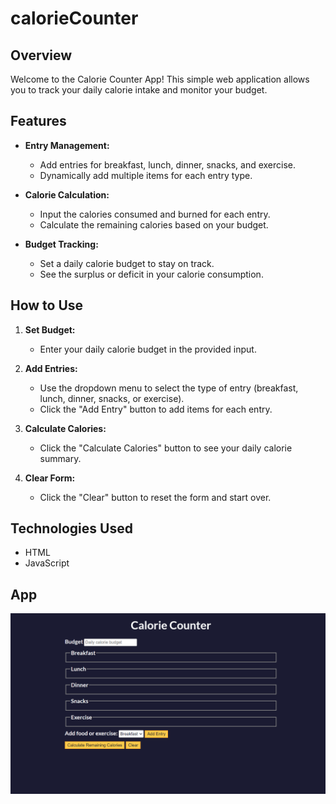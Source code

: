 # calorieCounter

## Overview

Welcome to the Calorie Counter App! This simple web application allows you to track your daily calorie intake and monitor your budget.

## Features

- **Entry Management:**

  - Add entries for breakfast, lunch, dinner, snacks, and exercise.
  - Dynamically add multiple items for each entry type.

- **Calorie Calculation:**

  - Input the calories consumed and burned for each entry.
  - Calculate the remaining calories based on your budget.

- **Budget Tracking:**
  - Set a daily calorie budget to stay on track.
  - See the surplus or deficit in your calorie consumption.

## How to Use

1. **Set Budget:**

   - Enter your daily calorie budget in the provided input.

2. **Add Entries:**

   - Use the dropdown menu to select the type of entry (breakfast, lunch, dinner, snacks, or exercise).
   - Click the "Add Entry" button to add items for each entry.

3. **Calculate Calories:**

   - Click the "Calculate Calories" button to see your daily calorie summary.

4. **Clear Form:**
   - Click the "Clear" button to reset the form and start over.

## Technologies Used

- HTML
- JavaScript

## App

![An example of how the application looks](exampleApp.png)
